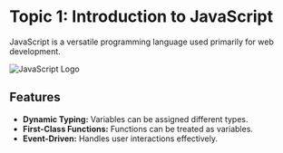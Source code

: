 # Topic 1: Introduction to JavaScript

JavaScript is a versatile programming language used primarily for web development.

![JavaScript Logo](../images/topic1/js-logo.png)

## Features

- **Dynamic Typing:** Variables can be assigned different types.
- **First-Class Functions:** Functions can be treated as variables.
- **Event-Driven:** Handles user interactions effectively.
